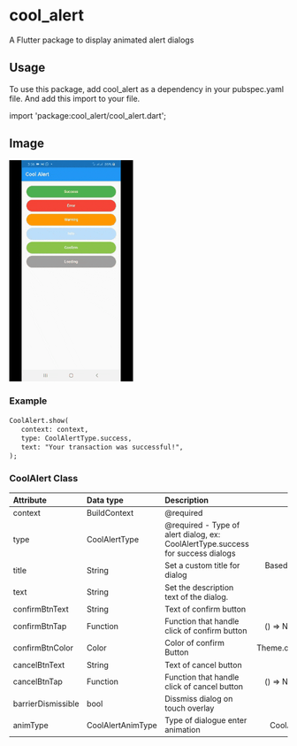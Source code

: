 # cool_alert

A Flutter package to display animated alert dialogs

## Usage

To use this package, add cool_alert as a dependency in your pubspec.yaml file.
And add this import to your file.

import 'package:cool_alert/cool_alert.dart';

## Image
![Screenshot  Gif](screenshots/gif.gif)

### Example

```
CoolAlert.show(
   context: context,
   type: CoolAlertType.success,
   text: "Your transaction was successful!",
);
```


### CoolAlert Class

| Attribute        | Data type           | Description                                                                                                                                                   |            Default Value            |
|:----------------------|:-------------------|:--------------------------------------------------------------------------------------------------------------------------------------------------------------|:-----------------------------------:|
| context| BuildContext | @required                                                                                      |                Null                 |
| type | CoolAlertType | @required - Type of alert dialog, ex: CoolAlertType.success for success dialogs | Null
title| String | Set a custom title for dialog                                                                                                |                Based on the CoolAlertType selected|                 |
| text| String             | Set the description text of the dialog.                                                                                                                       |                Null                 |
| confirmBtnText | String             | Text of confirm button                                                                                                                                       |                'Ok'                 |                 |
| confirmBtnTap| Function           | Function that handle click of confirm button                                                                       |                () => Navigator.pop(context)|
| confirmBtnColor| Color              | Color of confirm Button                                                                                                                                       |          Theme.of(context).primaryColor          |                |
| cancelBtnText| String             | Text of cancel button                                                                                                                                       |              'Cancel'               |
| cancelBtnTap| Function           | Function that handle click of cancel button                                                                     |                () => Navigator.pop(context) 
| barrierDismissible| bool               | Dissmiss dialog on touch overlay                                                                                                                              |                true                 
| animType              | CoolAlertAnimType| Type of dialogue enter animation                                                                                                                              |           CoolAlertAnimType.scale|






